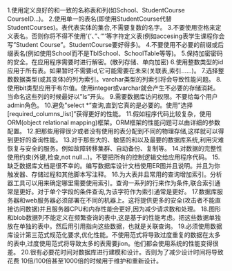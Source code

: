 1.使用定义良好的和一致的名称表和列(如School、StudentCourse CourseID…)。
2.使用单一的表名(即使用StudentCourse代替StudentCourses)。表代表实体的集合,不需要复数的名字。
3.不要使用空格来定义表名。否则你将不得不使用’{‘、”、’”’等字符定义表(例如accesing表学生课程你会写”Student Course”。StudentCourse要好得多)。
4.不要使用不必要的前缀或后缀表名(例如使用School而不是TblSchool、SchoolTable等等)。
5.保持加密密码的安全。在应用程序需要时进行解密。(散列存储、单向加密)
6.使用整数类型的id应用于所有表。如果暂时不需要id,它可能需要在未来(关联表,索引……)。
7.选择整数数据类型(或其变体)的列为索引。varchar类型的列索引将会导致性能问题。
8.使用bit类型应用于布尔值。使用integer或varchar就会产生不必要的存储消耗。当命名这些列的时候最好以”Is”开头。
9.需要数据库访问权限。不要给每个用户admin角色。
10.避免”select *”查询,直到它真的是必要的。使用”选择[required_columns_list]”获得更好的性能。
11.假如程序代码比较复杂，使用ORM(object relational mapping)框架。ORM框架的性能问题可以由详细的参数配置。
12.把那些用得很少或者没有使用的表分配到不同的物理存储,这样就可以得到更好的查询性能。
13.对于那些大的、敏感的和以及最要的数据库系统,利用灾难恢复与安全的服务。例如故障转移集群、自动备份、复制等。
14.对数据的完整性使用约束(外键,检查,not null…)。不要把所有的控制逻辑交给应用程序代码。
15.缺乏数据库文档是很不幸的。编写数据库设计文档使用ER图并且说明。并且为你触发器、存储过程和其他脚本写注释。
16.为大表并且常用的查询增加索引。分析器工具可以用来确定哪里需要使用索引。查询一系列的行来作为条件,联合索引通常是更好。对于单个字段的条件查询,为该字符作为索引通常是更好。
17.数据库服务器和web服务器必须部署在不同的机器上。这将提供更多的安全(攻击者不能直接访问数据)并且服务器CPU和内存性能会更好,因为减少请求数和处理。
18.图形和blob数据列不能定义在频繁查询的表中,这是基于的性能考虑。把这些数据单独放在单独的表中。然后用引用指向这些数据，也就是关联查询。
19.必须使用数据库设计第三范式规范化要求,优化性能。不使用范式将导致过度重复的数据在太多的表中,过度使用范式将导致太多的表需要jion。他们都会使用系统的性能变得很差。
20.很有必要花时间对数据库进行建模和设计。否则为了减少设计时间将导致花费 10倍/100倍甚至1000倍的时候用于维护和重新设计。 